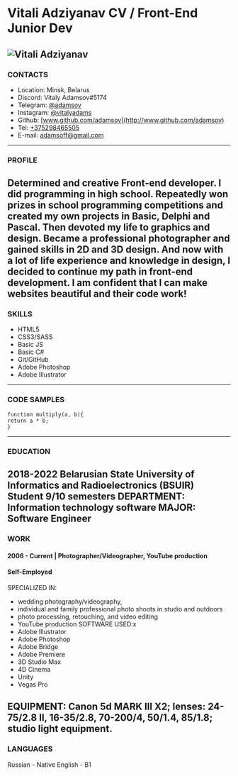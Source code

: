 # Vitali Adziyanav CV / Front-End Junior Dev
![Vitali Adziyanav](http://)
---
### CONTACTS
- Location: Minsk, Belarus
- Discord: Vitaly Adamsov#5174
- Telegram: [@adamsov](https://t.me/Adamsov)
- Instagram: [@vitalyadams](https://www.instagram.com/vitalyadams/)
- Github: [www.github.com/adamsov](http://www.github.com/adamsov)
- Tel: [+375298465505](tel:+375298465505)
- E-mail: [adamsoff@gmail.com](mailto:adamsoff@gmail.com)
---
### PROFILE
Determined and creative Front-end developer. I did programming in high school. Repeatedly won prizes in school programming competitions and created my own projects in Basic, Delphi and Pascal. Then devoted my life to graphics and design. Became a professional photographer and gained skills in 2D and 3D design. And now with a lot of life experience and knowledge in design, I decided to continue my path in front-end development. I am confident that I can make websites beautiful and their code work!
---
### SKILLS
- HTML5
- CSS3/SASS
- Basic JS
- Basic C#
- Git/GitHub
- Adobe Photoshop
- Adobe Illustrator
---
### CODE SAMPLES
```
function multiply(a, b){
return a * b;
}
```
---
### EDUCATION
2018-2022
Belarusian State University of Informatics and Radioelectronics (BSUIR)
Student 9/10 semesters
DEPARTMENT: Information technology software
MAJOR: Software Engineer
---
### WORK
#### 2006 - Current | Photographer/Videographer, YouTube production
#### Self-Employed
SPECIALIZED IN:
- wedding photography/videography,
- individual and family professional photo shoots in studio and outdoors
- photo processing, retouching, and video editing
- YouTube production
SOFTWARE USED:x
- Adobe Illustrator
- Adobe Photoshop
- Adobe Bridge
- Adobe Premiere
- 3D Studio Max
- 4D Cinema
- Unity
- Vegas Pro

EQUIPMENT: Canon 5d MARK III X2; lenses: 24-75/2.8 II, 16-35/2.8, 70-200/4, 50/1.4, 85/1.8; studio light equipment.
---
### LANGUAGES
Russian - Native
English - B1